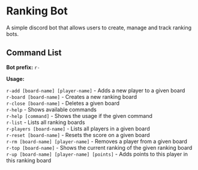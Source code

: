# Ranking Bot
A simple discord bot that allows users to create, manage and track ranking bots.

## Command List
**Bot prefix:**  `` r- ``

**Usage:**

``r-add [board-name] [player-name]`` - Adds a new player to a given board\
``r-board [board-name]`` - Creates a new ranking board\
``r-close [board-name]`` - Deletes a given board\
``r-help`` - Shows available commands\
``r-help [command]`` - Shows the usage if the given command\
``r-list`` - Lists all ranking boards\
``r-players [board-name]`` - Lists all players in a given board\
``r-reset [board-name]`` - Resets the score on a given board\
``r-rm [board-name] [player-name]`` - Removes a player from a given board\
``r-top [board-name]`` - Shows the current ranking of the given ranking board\
``r-up [board-name] [player-name] [points]`` - Adds points to this player in this ranking board
